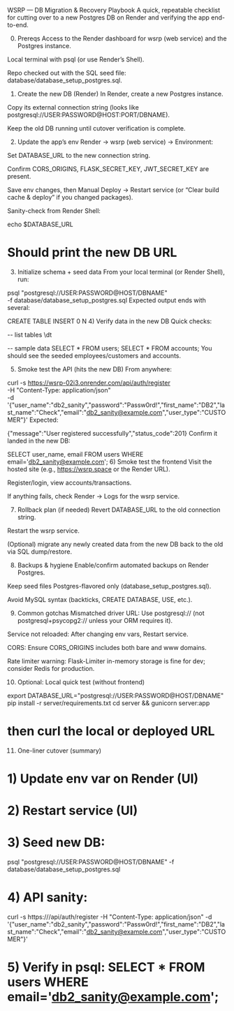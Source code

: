 WSRP — DB Migration & Recovery Playbook
A quick, repeatable checklist for cutting over to a new Postgres DB on Render and verifying the app end-to-end.

0) Prereqs
Access to the Render dashboard for wsrp (web service) and the Postgres instance.

Local terminal with psql (or use Render’s Shell).

Repo checked out with the SQL seed file: database/database_setup_postgres.sql.

1) Create the new DB (Render)
In Render, create a new Postgres instance.

Copy its external connection string (looks like
postgresql://USER:PASSWORD@HOST:PORT/DBNAME).

Keep the old DB running until cutover verification is complete.

2) Update the app’s env
Render → wsrp (web service) → Environment:

Set DATABASE_URL to the new connection string.

Confirm CORS_ORIGINS, FLASK_SECRET_KEY, JWT_SECRET_KEY are present.

Save env changes, then Manual Deploy → Restart service (or “Clear build cache & deploy” if you changed packages).

Sanity-check from Render Shell:

echo $DATABASE_URL
# Should print the new DB URL
3) Initialize schema + seed data
From your local terminal (or Render Shell), run:

psql "postgresql://USER:PASSWORD@HOST/DBNAME" \
  -f database/database_setup_postgres.sql
Expected output ends with several:

CREATE TABLE
INSERT 0 N
4) Verify data in the new DB
Quick checks:

-- list tables
\dt

-- sample data
SELECT * FROM users;
SELECT * FROM accounts;
You should see the seeded employees/customers and accounts.

5) Smoke test the API (hits the new DB)
From anywhere:

curl -s https://wsrp-02i3.onrender.com/api/auth/register \
  -H "Content-Type: application/json" \
  -d '{"user_name":"db2_sanity","password":"Passw0rd!","first_name":"DB2","last_name":"Check","email":"db2_sanity@example.com","user_type":"CUSTOMER"}'
Expected:

{"message":"User registered successfully","status_code":201}
Confirm it landed in the new DB:

SELECT user_name, email FROM users WHERE email='db2_sanity@example.com';
6) Smoke test the frontend
Visit the hosted site (e.g., https://wsrp.space or the Render URL).

Register/login, view accounts/transactions.

If anything fails, check Render → Logs for the wsrp service.

7) Rollback plan (if needed)
Revert DATABASE_URL to the old connection string.

Restart the wsrp service.

(Optional) migrate any newly created data from the new DB back to the old via SQL dump/restore.

8) Backups & hygiene
Enable/confirm automated backups on Render Postgres.

Keep seed files Postgres-flavored only (database_setup_postgres.sql).

Avoid MySQL syntax (backticks, CREATE DATABASE, USE, etc.).

9) Common gotchas
Mismatched driver URL: Use postgresql:// (not postgresql+psycopg2:// unless your ORM requires it).

Service not reloaded: After changing env vars, Restart service.

CORS: Ensure CORS_ORIGINS includes both bare and www domains.

Rate limiter warning: Flask-Limiter in-memory storage is fine for dev; consider Redis for production.

10) Optional: Local quick test (without frontend)

export DATABASE_URL="postgresql://USER:PASSWORD@HOST/DBNAME"
pip install -r server/requirements.txt
cd server && gunicorn server:app
# then curl the local or deployed URL
11) One-liner cutover (summary)

# 1) Update env var on Render (UI)
# 2) Restart service (UI)
# 3) Seed new DB:
psql "postgresql://USER:PASSWORD@HOST/DBNAME" -f database/database_setup_postgres.sql
# 4) API sanity:
curl -s https://<your-app>/api/auth/register -H "Content-Type: application/json" -d '{"user_name":"db2_sanity","password":"Passw0rd!","first_name":"DB2","last_name":"Check","email":"db2_sanity@example.com","user_type":"CUSTOMER"}'
# 5) Verify in psql: SELECT * FROM users WHERE email='db2_sanity@example.com';